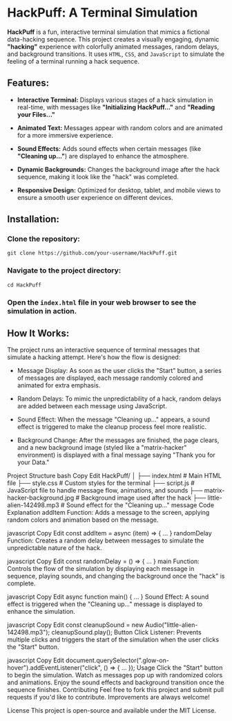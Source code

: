 # HackPuff: A Terminal Simulation

**HackPuff** is a fun, interactive terminal simulation that mimics a fictional data-hacking sequence. This project creates a visually engaging, dynamic **"hacking"** experience with colorfully animated messages, random delays, and background transitions. It uses `HTML`, `CSS`, and `JavaScript` to simulate the feeling of a terminal running a hack sequence.

## Features:

- **Interactive Terminal:** Displays various stages of a hack simulation in real-time, with messages like **"Initializing HackPuff..."** and **"Reading your Files..."**
  
- **Animated Text:** Messages appear with random colors and are animated for a more immersive experience.

- **Sound Effects:** Adds sound effects when certain messages (like **"Cleaning up..."**) are displayed to enhance the atmosphere.

- **Dynamic Backgrounds:** Changes the background image after the hack sequence, making it look like the "hack" was completed.

- **Responsive Design:** Optimized for desktop, tablet, and mobile views to ensure a smooth user experience on different devices.

## Installation:

### Clone the repository:

    git clone https://github.com/your-username/HackPuff.git

### Navigate to the project directory:

    cd HackPuff
    
### Open the `index.html` file in your web browser to see the simulation in action.

## How It Works:

The project runs an interactive sequence of terminal messages that simulate a hacking attempt. Here's how the flow is designed:

- Message Display: As soon as the user clicks the "Start" button, a series of messages are displayed, each message randomly colored and animated for extra emphasis.

- Random Delays: To mimic the unpredictability of a hack, random delays are added between each message using JavaScript.

- Sound Effect: When the message "Cleaning up..." appears, a sound effect is triggered to make the cleanup process feel more realistic.
- Background Change: After the messages are finished, the page clears, and a new background image (styled like a "matrix-hacker" environment) is displayed with a final message saying "Thank you for your Data."

Project Structure
bash
Copy
Edit
HackPuff/
│
├── index.html        # Main HTML file
├── style.css         # Custom styles for the terminal
├── script.js         # JavaScript file to handle message flow, animations, and sounds
├── matrix-hacker-background.jpg  # Background image used after the hack
├── little-alien-142498.mp3        # Sound effect for the "Cleaning up..." message
Code Explanation
addItem Function: Adds a message to the screen, applying random colors and animation based on the message.

javascript
Copy
Edit
const addItem = async (item) => { ... }
randomDelay Function: Creates a random delay between messages to simulate the unpredictable nature of the hack.

javascript
Copy
Edit
const randomDelay = () => { ... }
main Function: Controls the flow of the simulation by displaying each message in sequence, playing sounds, and changing the background once the "hack" is complete.

javascript
Copy
Edit
async function main() { ... }
Sound Effect: A sound effect is triggered when the "Cleaning up..." message is displayed to enhance the simulation.

javascript
Copy
Edit
const cleanupSound = new Audio("little-alien-142498.mp3"); 
cleanupSound.play();
Button Click Listener: Prevents multiple clicks and triggers the start of the simulation when the user clicks the "Start" button.

javascript
Copy
Edit
document.querySelector(".glow-on-hover").addEventListener("click", () => { ... });
Usage
Click the "Start" button to begin the simulation.
Watch as messages pop up with randomized colors and animations.
Enjoy the sound effects and background transition once the sequence finishes.
Contributing
Feel free to fork this project and submit pull requests if you'd like to contribute. Improvements are always welcome!

License
This project is open-source and available under the MIT License.
